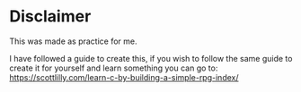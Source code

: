 # Disclaimer
This was made as practice for me.

I have followed a guide to create this, if you wish to follow the same guide to create it for yourself and learn something you can go to: https://scottlilly.com/learn-c-by-building-a-simple-rpg-index/
